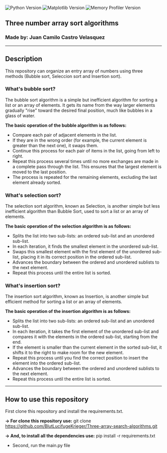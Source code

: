 ![Python Version](https://img.shields.io/badge/python-3.10-blue.svg)
![Matplotlib Version](https://img.shields.io/badge/matplotlib-3.8.2-blue.svg)
![Memory Profiler Version](https://img.shields.io/badge/memory__profiler-0.61.0-blue)

## Three number array sort algorithms

### Made by: Juan Camilo Castro Velasquez

__________________________________________

## Description

This repository can organize an entry array of numbers using three methods (Bubble sort, Seleccion sort and Insertion sort).

### What's bubble sort?

The bubble sort algorithm is a simple but inefficient algorithm for sorting a list or an array of elements. It gets its name from the way larger elements gradually "rise" toward the desired final position, much like bubbles in a glass of water.

**The basic operation of the bubble algorithm is as follows:**

* Compare each pair of adjacent elements in the list.
* If they are in the wrong order (for example, the current element is greater than the next one), it swaps them.
* Continue this process for each pair of items in the list, going from left to right.
* Repeat this process several times until no more exchanges are made in a complete pass through the list. This ensures that the largest element is moved to the last position.
* The process is repeated for the remaining elements, excluding the last element already sorted.

### What's selection sort?

The selection sort algorithm, known as Selection, is another simple but less inefficient algorithm than Bubble Sort, used to sort a list or an array of elements.

**The basic operation of the selection algorithm is as follows:**

* Splits the list into two sub-lists: an ordered sub-list and an unordered sub-list.
* In each iteration, it finds the smallest element in the unordered sub-list.
* Swaps this smallest element with the first element of the unordered sub-list, placing it in its correct position in the ordered sub-list.
* Advances the boundary between the ordered and unordered sublists to the next element.
* Repeat this process until the entire list is sorted.
  
### What's insertion sort?

The insertion sort algorithm, known as Insertion, is another simple but efficient method for sorting a list or an array of elements.

**The basic operation of the insertion algorithm is as follows:**
* Splits the list into two sub-lists: an ordered sub-list and an unordered sub-list.
* In each iteration, it takes the first element of the unordered sub-list and compares it with the elements in the ordered sub-list, starting from the end.
* If the element is smaller than the current element in the sorted sub-list, it shifts it to the right to make room for the new element.
* Repeat this process until you find the correct position to insert the element into the ordered sub-list.
* Advances the boundary between the ordered and unordered sublists to the next element.
* Repeat this process until the entire list is sorted.

___________________________________________________________________________________

## How to use this repository

 First clone this repository and install the requirements.txt.

   **-> For clone this repository use:** git clone https://github.com/BlutLucifugeKrieger/Three-array-search-algorithms.git

   **-> And, to install all the dependencies use:** pip install -r requirements.txt
    
  * Second, run the main.py file
